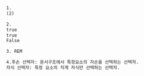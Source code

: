 ```html
1.
(2)
```

```html
2.
true
true
False
```

```html
3. REM
```

```html
4.후손 선택자: 문서구조에서 특정요소의 자손을 선택하는 선택자.
자식 선택자: 특정 요소의 직계 자식만 선택하는 선택자.
```

